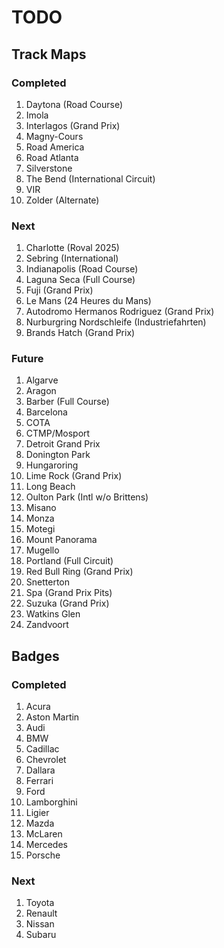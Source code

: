 # TODO

## Track Maps

### Completed 

1. Daytona (Road Course)
1. Imola
1. Interlagos (Grand Prix)
1. Magny-Cours
1. Road America
1. Road Atlanta
1. Silverstone
1. The Bend (International Circuit)
1. VIR
1. Zolder (Alternate)

### Next

1. Charlotte (Roval 2025)
1. Sebring (International)
1. Indianapolis (Road Course)
1. Laguna Seca (Full Course)
1. Fuji (Grand Prix)
1. Le Mans (24 Heures du Mans)
1. Autodromo Hermanos Rodriguez (Grand Prix)
1. Nurburgring Nordschleife (Industriefahrten)
1. Brands Hatch (Grand Prix)

### Future

1. Algarve
1. Aragon
1. Barber (Full Course)
1. Barcelona
1. COTA
1. CTMP/Mosport
1. Detroit Grand Prix
1. Donington Park
1. Hungaroring
1. Lime Rock (Grand Prix)
1. Long Beach
1. Oulton Park (Intl w/o Brittens)
1. Misano
1. Monza
1. Motegi
1. Mount Panorama
1. Mugello
1. Portland (Full Circuit)
1. Red Bull Ring (Grand Prix)
1. Snetterton
1. Spa (Grand Prix Pits)
1. Suzuka (Grand Prix)
1. Watkins Glen
1. Zandvoort

## Badges

### Completed

1. Acura
1. Aston Martin
1. Audi
1. BMW
1. Cadillac
1. Chevrolet
1. Dallara
1. Ferrari
1. Ford
1. Lamborghini
1. Ligier
1. Mazda
1. McLaren
1. Mercedes
1. Porsche

### Next

1. Toyota
1. Renault
1. Nissan
1. Subaru